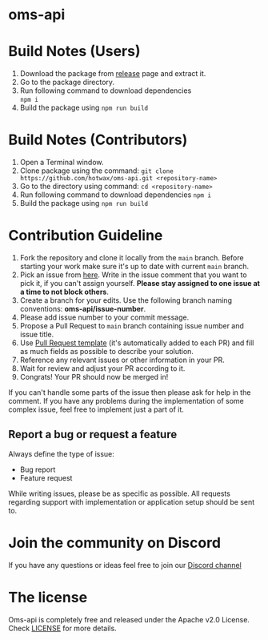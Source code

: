 # oms-api

# Build Notes (Users)

1. Download the package from [release](https://github.com/hotwax/oms-api/releases) page and extract it.
2. Go to the package directory.
3. Run following command to download dependencies  
    `npm i`
5. Build the package using `npm run build`

# Build Notes (Contributors)

1. Open a Terminal window.
2. Clone package using the command: `git clone https://github.com/hotwax/oms-api.git <repository-name>`
3. Go to the <repository-name> directory using command: `cd <repository-name>`
5. Run following command to download dependencies
    `npm i`
4. Build the package using `npm run build`

# Contribution Guideline

1. Fork the repository and clone it locally from the `main` branch. Before starting your work make sure it's up to date with current `main` branch.
2. Pick an issue from [here](https://github.com/hotwax/oms-api/issues). Write in the issue comment that you want to pick it, if you can't assign yourself. **Please stay assigned to one issue at a time to not block others**.
3. Create a branch for your edits. Use the following branch naming conventions: **oms-api/issue-number**.
4. Please add issue number to your commit message.
5. Propose a Pull Request to `main` branch containing issue number and issue title.
6. Use [Pull Request template](https://github.com/hotwax/oms-api/blob/main/.github/PULL_REQUEST_TEMPLATE.md) (it's automatically added to each PR) and fill as much fields as possible to describe your solution.
7. Reference any relevant issues or other information in your PR.
8. Wait for review and adjust your PR according to it.
9. Congrats! Your PR should now be merged in!

If you can't handle some parts of the issue then please ask for help in the comment. If you have any problems during the implementation of some complex issue, feel free to implement just a part of it.

## Report a bug or request a feature

Always define the type of issue:
* Bug report
* Feature request

While writing issues, please be as specific as possible. All requests regarding support with implementation or application setup should be sent to.

# Join the community on Discord

If you have any questions or ideas feel free to join our <a href="https://discord.gg/SwpJnpdyg3" target="_blank">Discord channel</a>
    
# The license

Oms-api is completely free and released under the Apache v2.0 License. Check <a href="https://github.com/hotwax/oms-api/blob/main/LICENSE" target="_blank">LICENSE</a> for more details.
